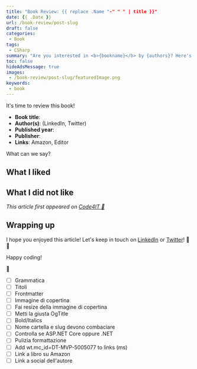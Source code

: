```yaml
---
title: "Book Review: {{ replace .Name "-" " " | title }}"
date: {{ .Date }}
url: /book-review/post-slug
draft: false
categories:
 - Book
tags: 
 - CSharp
summary: "Are you interested in <b>{bookname}</b> by {authors}? Here's my review!"
toc: false
hideAdsMessage: true
images:
 - /book-review/post-slug/featuredImage.png
keywords:
 - book
---
```


It's time to review this book!

* **Book title**: 
* **Author(s)**: (LinkedIn, Twitter)
* **Published year**:
* **Publisher**:
* **Links**: Amazon, Editor

What can we say?


## What I liked

## What I did not like


_This article first appeared on [Code4IT 🐧](https://www.code4it.dev/)_


## Wrapping up


I hope you enjoyed this article! Let's keep in touch on [LinkedIn](https://www.linkedin.com/in/BelloneDavide/) or [Twitter](https://twitter.com/BelloneDavide)! 🤜🤛

Happy coding!

🐧


- [ ] Grammatica
- [ ] Titoli
- [ ] Frontmatter
- [ ] Immagine di copertina
- [ ] Fai resize della immagine di copertina
- [ ] Metti la giusta OgTitle
- [ ] Bold/Italics
- [ ] Nome cartella e slug devono combaciare
- [ ] Controlla se ASP.NET Core oppure .NET
- [ ] Pulizia formattazione
- [ ] Add wt.mc_id=DT-MVP-5005077 to links (ms)
- [ ] Link a libro su Amazon
- [ ] Link a social dell'autore

